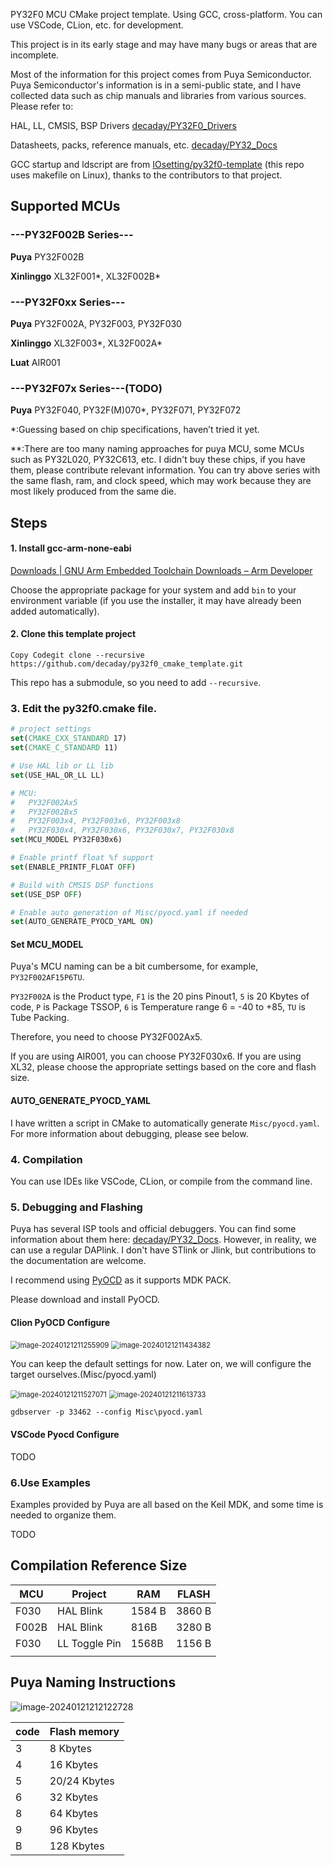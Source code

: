 PY32F0 MCU CMake project template. Using GCC, cross-platform. You can use VSCode, CLion, etc. for development.

This project is in its early stage and may have many bugs or areas that are incomplete.

Most of the information for this project comes from Puya Semiconductor. Puya Semiconductor's information is in a semi-public state, and I have collected data such as chip manuals and libraries from various sources. Please refer to:

HAL, LL, CMSIS, BSP Drivers [decaday/PY32F0_Drivers](https://github.com/decaday/PY32F0_Drivers)

Datasheets, packs, reference manuals, etc. [decaday/PY32_Docs](https://github.com/decaday/PY32_Docs)

GCC startup and ldscript are from [IOsetting/py32f0-template](https://github.com/IOsetting/py32f0-template) (this repo uses makefile on Linux), thanks to the contributors to that project.

## Supported MCUs

### ---PY32F002B Series---

**Puya** PY32F002B

**Xinlinggo** XL32F001\*, XL32F002B\*

### ---PY32F0xx Series---

**Puya** PY32F002A, PY32F003, PY32F030

**Xinlinggo** XL32F003\*, XL32F002A\*

**Luat** AIR001

### ---PY32F07x Series---(TODO)

**Puya** PY32F040, PY32F(M)070*, PY32F071, PY32F072



*:Guessing based on chip specifications, haven’t tried it yet.

**:There are too many naming approaches for puya MCU, some MCUs such as PY32L020, PY32C613, etc. I didn't buy these chips, if you have them, please contribute relevant information. You can try above series with the same flash, ram, and clock speed, which may work because they are most likely produced from the same die.

## Steps

#### 1. Install gcc-arm-none-eabi

[Downloads | GNU Arm Embedded Toolchain Downloads – Arm Developer](https://developer.arm.com/downloads/-/gnu-rm)

Choose the appropriate package for your system and add `bin` to your environment variable (if you use the installer, it may have already been added automatically).

#### 2. Clone this template project

```
Copy Codegit clone --recursive https://github.com/decaday/py32f0_cmake_template.git
```

This repo has a submodule, so you need to add `--recursive`.

### 3. Edit the py32f0.cmake file.

```cmake
# project settings
set(CMAKE_CXX_STANDARD 17)
set(CMAKE_C_STANDARD 11)

# Use HAL lib or LL lib
set(USE_HAL_OR_LL LL)

# MCU:
#   PY32F002Ax5
#   PY32F002Bx5
#   PY32F003x4, PY32F003x6, PY32F003x8
#   PY32F030x4, PY32F030x6, PY32F030x7, PY32F030x8
set(MCU_MODEL PY32F030x6)

# Enable printf float %f support
set(ENABLE_PRINTF_FLOAT OFF)

# Build with CMSIS DSP functions
set(USE_DSP OFF)

# Enable auto generation of Misc/pyocd.yaml if needed
set(AUTO_GENERATE_PYOCD_YAML ON)
```

#### Set MCU_MODEL

Puya's MCU naming can be a bit cumbersome, for example, `PY32F002AF15P6TU`.

`PY32F002A` is the Product type, `F1` is the 20 pins Pinout1, `5` is 20 Kbytes of code, `P` is Package TSSOP, `6` is Temperature range 6 = -40 to +85, `TU` is Tube Packing.

Therefore, you need to choose PY32F002Ax5.

If you are using AIR001, you can choose PY32F030x6. If you are using XL32, please choose the appropriate settings based on the core and flash size.

#### AUTO_GENERATE_PYOCD_YAML

I have written a script in CMake to automatically generate `Misc/pyocd.yaml`. For more information about debugging, please see below.

### 4. Compilation

You can use IDEs like VSCode, CLion, or compile from the command line.

### 5. Debugging and Flashing

Puya has several ISP tools and official debuggers. You can find some information about them here: [decaday/PY32_Docs](https://github.com/decaday/PY32_Docs). However, in reality, we can use a regular DAPlink. I don't have STlink or Jlink, but contributions to the documentation are welcome.

I recommend using [PyOCD](https://pyocd.io/) as it supports MDK PACK.

Please download and install PyOCD.

#### Clion PyOCD Configure

<img src="Docs/Images/image-20240121211255909.png" alt="image-20240121211255909" style="zoom: 80%;" />

<img src="Docs/Images/image-20240121211434382.png" alt="image-20240121211434382" style="zoom: 80%;" />

You can keep the default settings for now. Later on, we will configure the target ourselves.(Misc/pyocd.yaml)

<img src="Docs/Images/image-20240121211527071.png" alt="image-20240121211527071" style="zoom:80%;" />

<img src="Docs/Images/image-20240121211613733.png" alt="image-20240121211613733" style="zoom:80%;" />

```
gdbserver -p 33462 --config Misc\pyocd.yaml
```

#### VSCode Pyocd Configure

TODO

### 6.Use Examples

Examples provided by Puya are all based on the Keil MDK, and some time is needed to organize them.

TODO

## Compilation Reference Size

| MCU   | Project       | RAM    | FLASH  |
| ----- | ------------- | ------ | ------ |
| F030  | HAL Blink     | 1584 B | 3860 B |
| F002B | HAL Blink     | 816B   | 3280 B |
| F030  | LL Toggle Pin | 1568B  | 1156 B |
|       |               |        |        |

## Puya Naming Instructions

![image-20240121212122728](Docs/Images/image-20240121212122728.png)



| code | Flash memory |
| ---- | ------------ |
| 3    | 8 Kbytes     |
| 4    | 16 Kbytes    |
| 5    | 20/24 Kbytes |
| 6    | 32 Kbytes    |
| 8    | 64 Kbytes    |
| 9    | 96 Kbytes    |
| B    | 128 Kbytes   |

